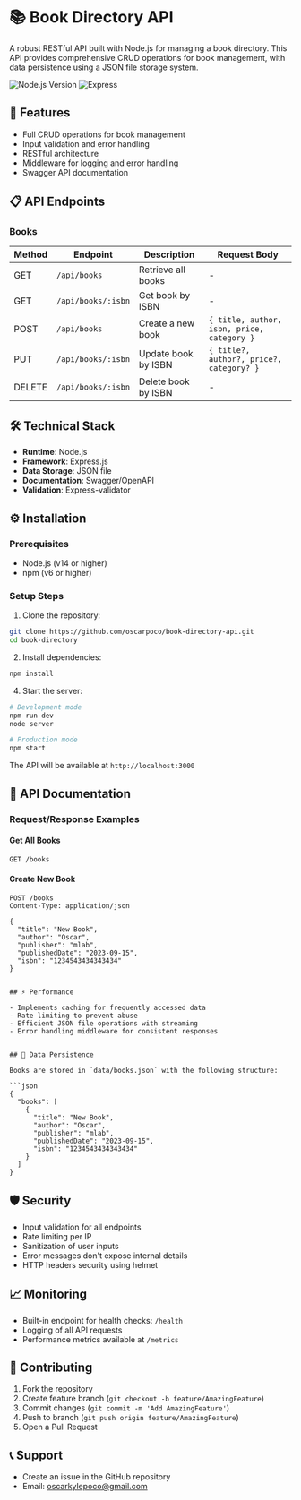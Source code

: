 # 📚 Book Directory API

A robust RESTful API built with Node.js for managing a book directory. This API provides comprehensive CRUD operations for book management, with data persistence using a JSON file storage system.

![Node.js Version](https://img.shields.io/badge/node-%3E%3D14.0.0-brightgreen)
![Express](https://img.shields.io/badge/express-4.x-blue)

## 🚀 Features

- Full CRUD operations for book management
- Input validation and error handling
- RESTful architecture
- Middleware for logging and error handling
- Swagger API documentation

## 📋 API Endpoints

### Books

| Method   | Endpoint           | Description                    | Request Body                                      |
|----------|-------------------|--------------------------------|--------------------------------------------------|
| GET      | `/api/books`      | Retrieve all books             | -                                                |
| GET      | `/api/books/:isbn`| Get book by ISBN               | -                                                |
| POST     | `/api/books`      | Create a new book              | `{ title, author, isbn, price, category }`       |
| PUT      | `/api/books/:isbn`| Update book by ISBN            | `{ title?, author?, price?, category? }`         |
| DELETE   | `/api/books/:isbn`| Delete book by ISBN            | -                                                |

## 🛠️ Technical Stack

- **Runtime**: Node.js
- **Framework**: Express.js
- **Data Storage**: JSON file
- **Documentation**: Swagger/OpenAPI
- **Validation**: Express-validator

## ⚙️ Installation

### Prerequisites

- Node.js (v14 or higher)
- npm (v6 or higher)

### Setup Steps

1. Clone the repository:
```bash
git clone https://github.com/oscarpoco/book-directory-api.git
cd book-directory
```

2. Install dependencies:
```bash
npm install
```

4. Start the server:
```bash
# Development mode
npm run dev
node server

# Production mode
npm start
```

The API will be available at `http://localhost:3000`

## 📝 API Documentation

### Request/Response Examples

#### Get All Books
```http
GET /books
```

#### Create New Book
```http
POST /books
Content-Type: application/json

{
  "title": "New Book",
  "author": "Oscar",
  "publisher": "mlab",
  "publishedDate": "2023-09-15",
  "isbn": "1234543434343434"
}
```

```

## ⚡ Performance

- Implements caching for frequently accessed data
- Rate limiting to prevent abuse
- Efficient JSON file operations with streaming
- Error handling middleware for consistent responses


## 🔄 Data Persistence

Books are stored in `data/books.json` with the following structure:

```json
{
  "books": [
    {
      "title": "New Book",
      "author": "Oscar",
      "publisher": "mlab",
      "publishedDate": "2023-09-15",
      "isbn": "1234543434343434"
    }
  ]
}
```

## 🛡️ Security

- Input validation for all endpoints
- Rate limiting per IP
- Sanitization of user inputs
- Error messages don't expose internal details
- HTTP headers security using helmet


## 📈 Monitoring

- Built-in endpoint for health checks: `/health`
- Logging of all API requests
- Performance metrics available at `/metrics`

## 🤝 Contributing

1. Fork the repository
2. Create feature branch (`git checkout -b feature/AmazingFeature`)
3. Commit changes (`git commit -m 'Add AmazingFeature'`)
4. Push to branch (`git push origin feature/AmazingFeature`)
5. Open a Pull Request


## 📞 Support

- Create an issue in the GitHub repository
- Email: oscarkylepoco@gmail.com
